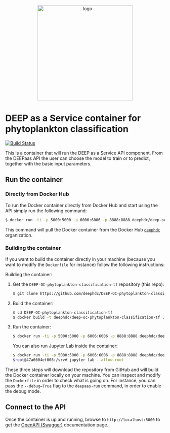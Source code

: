 <div align="center">
<img src="https://marketplace.deep-hybrid-datacloud.eu/images/logo-deep.png" alt="logo" width="300"/>
</div>

# DEEP as a Service container for phytoplankton classification

[![Build Status](https://jenkins.indigo-datacloud.eu/buildStatus/icon?job=Pipeline-as-code/DEEP-OC-org/DEEP-OC-phytoplankton-classification-tf/master)](https://jenkins.indigo-datacloud.eu/job/Pipeline-as-code/job/DEEP-OC-org/job/DEEP-OC-phytoplankton-classification-tf/job/master)

This is a container that will run the DEEP as a Service API component. From the DEEPaas API the user can choose the model
 to train or to predict, together with the basic input parameters.


## Run the container

### Directly from Docker Hub

To run the Docker container directly from Docker Hub and start using the API
simply run the following command:

```bash
$ docker run -ti -p 5000:5000 -p 6006:6006 -p 8888:8888 deephdc/deep-oc-phytoplankton-classification-tf
```

This command will pull the Docker container from the Docker Hub
[`deephdc`](https://hub.docker.com/u/deephdc/) organization.

### Building the container

If you want to build the container directly in your machine (because you want
to modify the `Dockerfile` for instance) follow the following instructions:

Building the container:

1. Get the `DEEP-OC-phytoplankton-classification-tf` repository (this repo):

    ```bash
    $ git clone https://github.com/deephdc/DEEP-OC-phytoplankton-classification-tf
    ```

2. Build the container:

    ```bash
    $ cd DEEP-OC-phytoplankton-classification-tf
    $ docker build -t deephdc/deep-oc-phytoplankton-classification-tf .
    ```

3. Run the container:

    ```bash
    $ docker run -ti -p 5000:5000 -p 6006:6006 -p 8888:8888 deephdc/deep-oc-phytoplankton-classification-tf
    ```

   You can also run Jupyter Lab inside the container:
   
   ```bash
   $ docker run -ti -p 5000:5000 -p 6006:6006 -p 8888:8888 deephdc/deep-oc-phytoplankton-classification-tf /bin/bash
   $root@47a6604ef008:/srv# jupyter lab --allow-root
   ```

These three steps will download the repository from GitHub and will build the
Docker container locally on your machine. You can inspect and modify the
`Dockerfile` in order to check what is going on. For instance, you can pass the
`--debug=True` flag to the `deepaas-run` command, in order to enable the debug
mode.


## Connect to the API

Once the container is up and running, browse to `http://localhost:5000` to get
the [OpenAPI (Swagger)](https://www.openapis.org/) documentation page.
